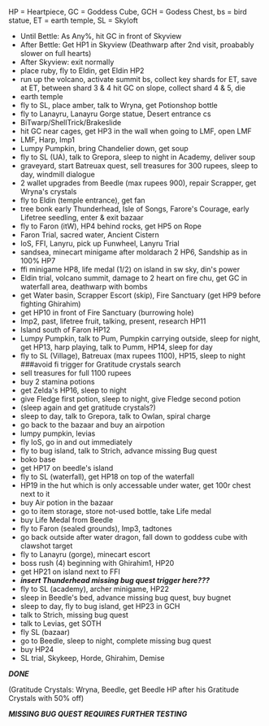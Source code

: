 HP = Heartpiece, GC = Goddess Cube, GCH = Godess Chest, bs = bird statue, ET = earth temple, SL = Skyloft
* Until Bettle: As Any%, hit GC in front of Skyview
* After Bettle: Get HP1 in Skyview (Deathwarp after 2nd visit, proabably slower on full hearts)
* After Skyview: exit normally
* place ruby, fly to Eldin, get Eldin HP2
* run up the volcano, activate summit bs, collect key shards for ET, save at ET, between shard 3 & 4 hit GC on slope, collect shard 4 & 5, die
* earth temple
* fly to SL, place amber, talk to Wryna, get Potionshop bottle
* fly to Lanayru, Lanayru Gorge statue, Desert entrance cs
* BiTwarp/ShellTrick/Brakeslide
* hit GC near cages, get HP3 in the wall when going to LMF, open LMF
* LMF, Harp, Imp1
* Lumpy Pumpkin, bring Chandelier down, get soup
* fly to SL (UA), talk to Grepora, sleep to night in Academy, deliver soup
* graveyard, start Batreuax quest, sell treasures for 300 rupees, sleep to day, windmill dialogue
* 2 wallet upgrades from Beedle (max rupees 900), repair Scrapper, get Wryna's crystals
* fly to Eldin (temple entrance), get fan
* tree bonk early Thunderhead, Isle of Songs, Farore's Courage, early Lifetree seedling, enter & exit bazaar
* fly to Faron (itW), HP4 behind rocks, get HP5 on Rope
* Faron Trial, sacred water, Ancient Cistern
* IoS, FFI, Lanyru, pick up Funwheel, Lanyru Trial
* sandsea, minecart minigame after moldarach 2 HP6, Sandship as in 100% HP7
* ffi minigame HP8, life medal (1/2) on island in sw sky, din's power
* Eldin trial, volcano summit, damage to 2 heart on fire chu, get GC in waterfall area, deathwarp with bombs
* get Water basin, Scrapper Escort (skip), Fire Sanctuary (get HP9 before fighting Ghirahim)
* get HP10 in front of Fire Sanctuary (burrowing hole)
* Imp2, past, lifetree fruit, talking, present, research HP11
* Island south of Faron HP12
* Lumpy Pumpkin, talk to Pum, Pumpkin carrying outside, sleep for night, get HP13, harp playing, talk to Pumm, HP14, sleep for day
* fly to SL (Village), Batreuax (max rupees 1100), HP15, sleep to night ###avoid fi trigger for Gratitude crystals search
* sell treasures for full 1100 rupees 
* buy 2 stamina potions
* get Zelda's HP16, sleep to night
* give Fledge first potion, sleep to night, give Fledge second potion
* (sleep again and get gratitude crystals?)
* sleep to day, talk to Grepora, talk to Owlan, spiral charge
* go back to the bazaar and buy an airpotion
* lumpy pumpkin, levias
* fly IoS, go in and out immediately
* fly to bug island, talk to Strich, advance missing Bug quest
* boko base
* get HP17 on beedle's island
* fly to SL (waterfall), get HP18 on top of the waterfall
* HP19 in the hut which is only accessable under water, get 100r chest next to it
* buy Air potion in the bazaar
* go to item storage, store not-used bottle, take Life medal
* buy Life Medal from Beedle
* fly to Faron (sealed grounds), Imp3, tadtones
* go back outside after water dragon, fall down to goddess cube with clawshot target
* fly to Lanayru (gorge), minecart escort
* boss rush (4) beginning with Ghirahim1, HP20
* get HP21 on island next to FFI
* ***insert Thunderhead missing bug quest trigger here???***
* fly to SL (academy), archer minigame, HP22
* sleep in Beedle's bed, advance missing bug quest, buy bugnet
* sleep to day, fly to bug island, get HP23 in GCH
* talk to Strich, missing bug quest
* talk to Levias, get SOTH
* fly SL (bazaar)
* go to Beedle, sleep to night, complete missing bug quest
* buy HP24
* SL trial, Skykeep, Horde, Ghirahim, Demise

***DONE***



(Gratitude Crystals: Wryna, Beedle, get Beedle HP after his Gratitude Crystals with 50% off)

***MISSING BUG QUEST REQUIRES FURTHER TESTING***
